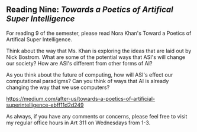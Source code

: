 Reading Nine: _Towards a Poetics of Artifical Super Intelligence_
-----------------------------

For reading 9 of the semester, please read Nora Khan's Toward a Poetics of Artifical Super Intelligence.

Think about the way that Ms. Khan is exploring the ideas that are laid out by Nick Bostrom. What are some of the potential ways that ASI's will change our society? How are ASI's different from other forms of AI?

As you think about the future of computing, how will ASI's effect our computational paradigms? Can you think of ways that AI is already changing the way that we use computers?

https://medium.com/after-us/towards-a-poetics-of-artificial-superintelligence-ebff11d2d249

As always, if you have any comments or concerns, please feel free to visit my regular office hours in Art 311 on Wednesdays from 1-3.
